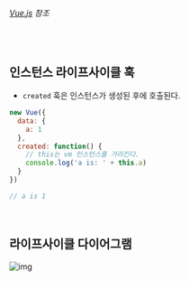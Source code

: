 ###### [Vue.js](https://kr.vuejs.org/index.html) 참조

<br>

## 인스턴스 라이프사이클 훅

- `created` 훅은 인스턴스가 생성된 후에 호출된다.

```js
new Vue({
  data: {
    a: 1
  },
  created: function() {
    // this는 vm 인스턴스를 가리킨다.
    console.log('a is: ' + this.a)
  }
})

// a is 1
```

<br>

## 라이프사이클 다이어그램

![img](/assets/vue_lifecycle_diagram.png)

<br>

<br>
